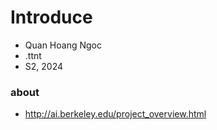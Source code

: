 # Introduce 
- Quan Hoang Ngoc
- .ttnt 
- S2, 2024
### about 
- http://ai.berkeley.edu/project_overview.html
